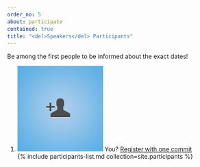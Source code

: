 ```yaml
---
order_no: 5
about: participate
contained: true
title: "<del>Speakers</del> Participants"
---
```


Be among the first people to be informed about the exact dates!

<ol class="participants-list flex">
  <li class="flex-item">
    <a href="https://github.com/rinkkasatiainen/codefreeze.fi#readme" class="toggle-git-help"><img src="images/user-add.jpg"/></a>
    <span class="name">You?</span>
    <a href="https://github.com/rinkkasatiainen/codefreeze.fi#readme" class="toggle-git-help">Register with one commit</a>
  </li>
  {% include participants-list.md collection=site.participants %}
</ol>
